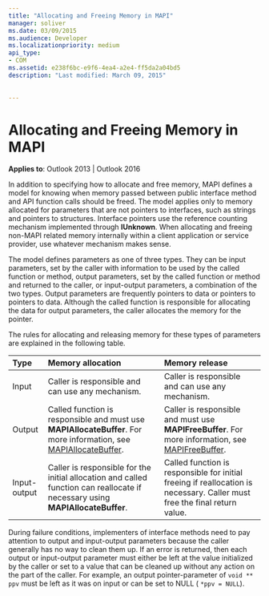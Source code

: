 ```yaml
---
title: "Allocating and Freeing Memory in MAPI"
manager: soliver
ms.date: 03/09/2015
ms.audience: Developer
ms.localizationpriority: medium
api_type:
- COM
ms.assetid: e238f6bc-e9f6-4ea4-a2e4-ff5da2a04bd5
description: "Last modified: March 09, 2015"
 
 
---
```


# Allocating and Freeing Memory in MAPI

**Applies to**: Outlook 2013 | Outlook 2016
  
In addition to specifying how to allocate and free memory, MAPI defines a model for knowing when memory passed between public interface method and API function calls should be freed. The model applies only to memory allocated for parameters that are not pointers to interfaces, such as strings and pointers to structures. Interface pointers use the reference counting mechanism implemented through **IUnknown**. When allocating and freeing non-MAPI related memory internally within a client application or service provider, use whatever mechanism makes sense.
  
The model defines parameters as one of three types. They can be input parameters, set by the caller with information to be used by the called function or method, output parameters, set by the called function or method and returned to the caller, or input-output parameters, a combination of the two types. Output parameters are frequently pointers to data or pointers to pointers to data. Although the called function is responsible for allocating the data for output parameters, the caller allocates the memory for the pointer.
  
The rules for allocating and releasing memory for these types of parameters are explained in the following table.
  
|**Type**|**Memory allocation**|**Memory release**|
|:-----|:-----|:-----|
|Input  <br/> |Caller is responsible and can use any mechanism. |Caller is responsible and can use any mechanism. |
|Output  <br/> |Called function is responsible and must use **MAPIAllocateBuffer**. For more information, see [MAPIAllocateBuffer](mapiallocatebuffer.md). |Caller is responsible and must use **MAPIFreeBuffer**. For more information, see [MAPIFreeBuffer](mapifreebuffer.md). |
|Input-output  <br/> |Caller is responsible for the initial allocation and called function can reallocate if necessary using **MAPIAllocateBuffer**. |Called function is responsible for initial freeing if reallocation is necessary. Caller must free the final return value. |

During failure conditions, implementers of interface methods need to pay attention to output and input-output parameters because the caller generally has no way to clean them up. If an error is returned, then each output or input-output parameter must either be left at the value initialized by the caller or set to a value that can be cleaned up without any action on the part of the caller. For example, an output pointer-parameter of `void ** ppv` must be left as it was on input or can be set to NULL ( `*ppv = NULL`).
  